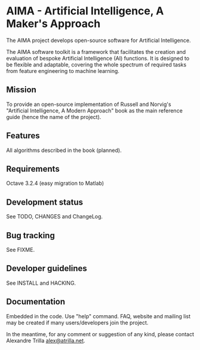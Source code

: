 AIMA - Artificial Intelligence, A Maker's Approach
==================================================

The AIMA project develops open-source software for Artificial
Intelligence.

The AIMA software toolkit is a framework that facilitates the 
creation and evaluation of bespoke Artificial Intelligence (AI)
functions. It is designed to be flexible and adaptable, covering the
whole spectrum of required tasks from feature engineering to machine
learning.


Mission
-------
To provide an open-source implementation of Russell and Norvig's
"Artificial Intelligence, A Modern Approach" book as the main 
reference guide (hence the name of the project).


Features
--------
All algorithms described in the book (planned).


Requirements
------------
Octave 3.2.4 (easy migration to Matlab)


Development status
------------------
See TODO, CHANGES and ChangeLog.


Bug tracking
------------
See FIXME.


Developer guidelines
--------------------
See INSTALL and HACKING.


Documentation
-------------
Embedded in the code. Use "help" command. FAQ, website and mailing list
may be created if many users/developers join the project.

In the meantime, for any comment or suggestion of any kind, please
contact Alexandre Trilla <alex@atrilla.net>.


